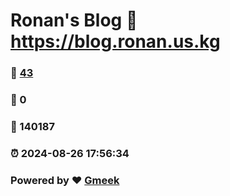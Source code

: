# Ronan's Blog :link: https://blog.ronan.us.kg 
### :page_facing_up: [43](https://blog.ronan.us.kg/tag.html) 
### :speech_balloon: 0 
### :hibiscus: 140187 
### :alarm_clock: 2024-08-26 17:56:34 
### Powered by :heart: [Gmeek](https://github.com/Meekdai/Gmeek)
